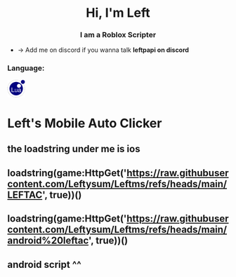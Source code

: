 <h1 align="center">Hi, I'm Left</h1>
<h3 align="center">I am a Roblox Scripter</h3>

- -> Add me on discord if you wanna talk **leftpapi on discord**


<h3 align="left">Language:</h3>
<p align="left"> <a href="https://www.python.org" target="_blank" rel="noreferrer"> <img src="https://raw.githubusercontent.com/devicons/devicon/master/icons/lua/lua-original.svg" alt="lua" width="40" height="40"/> </a> </p>


# Left's Mobile Auto Clicker
the loadstring under me is ios
-------------------------------
loadstring(game:HttpGet('https://raw.githubusercontent.com/Leftysum/Leftms/refs/heads/main/LEFTAC', true))()
-------------------------------
loadstring(game:HttpGet('https://raw.githubusercontent.com/Leftysum/Leftms/refs/heads/main/android%20leftac', true))()
----------------------------
android script ^^
---------------------------
